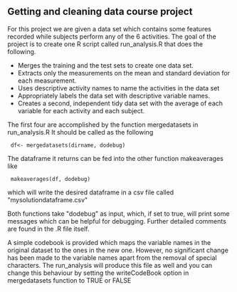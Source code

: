 Getting and cleaning data course project 
-----------------------------------------

For this project we are given a data set which contains some features recorded while subjects perform any of the 6 activities. 
The goal of the project is to create one R script called run_analysis.R that does the following. 
  * Merges the training and the test sets to create one data set.
  * Extracts only the measurements on the mean and standard deviation for each measurement. 
  * Uses descriptive activity names to name the activities in the data set
  * Appropriately labels the data set with descriptive variable names. 
  * Creates a second, independent tidy data set with the average of each variable for each activity and each subject. 

The first four are accomplished by the function mergedatasets in run_analysis.R It should be called as the following

     df<- mergedatasets(dirname, dodebug)

The dataframe it returns can be fed into the other function makeaverages like 

     makeaverages(df, dodebug)
which will write the desired dataframe in a csv file called "mysolutiondataframe.csv"

Both functions take "dodebug" as input, which, if set to true, will print some messages which can be helpful for debugging.
Further detailed comments are found in the .R file itself. 

A simple codebook is provided which maps the variable names in the original dataset to the ones in the new one. However, no significant change has been made to the variable names apart from the removal of special characters. The run_analysis will produce this file as well and you can change this behaviour by setting the writeCodeBook option in mergedatasets function to TRUE or FALSE 